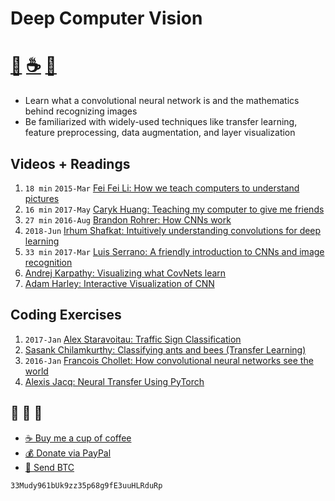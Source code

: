 # Deep Computer Vision
# [🐳][x2] [☕️][x0] [🧧][x1]

- Learn what a convolutional neural network is and
 the mathematics behind recognizing images
- Be familiarized with widely-used techniques like transfer learning,
  feature preprocessing, data augmentation, and layer visualization

## Videos + Readings
1. `18 min` `2015-Mar` [Fei Fei Li: How we teach computers to understand pictures][v3]
2. `16 min` `2017-May` [Caryk Huang: Teaching my computer to give me friends][v1]
3. `27 min` `2016-Aug` [Brandon Rohrer: How CNNs work][v2]
4. `2018-Jun` [Irhum Shafkat: Intuitively understanding convolutions for deep learning][r1]
5. `33 min` `2017-Mar` [Luis Serrano: A friendly introduction to CNNs and image recognition][v6]
6. [Andrej Karpathy: Visualizing what CovNets learn][r2]
7. [Adam Harley: Interactive Visualization of CNN][r3]

## Coding Exercises
1. `2017-Jan` [Alex Staravoitau: Traffic Sign Classification][c2]
2. [Sasank Chilamkurthy: Classifying ants and bees (Transfer Learning)][c3]
3. `2016-Jan` [Francois Chollet: How convolutional neural networks see the world][c5]
4. [Alexis Jacq: Neural Transfer Using PyTorch][c6]

## 🐳 🐳 🐳
- [☕️ Buy me a cup of coffee][x0]
- [💰 Donate via PayPal][x1]
- [💙 Send BTC][x2]

```
33Mudy961bUk9zz35p68g9fE3uuHLRduRp
```

[x0]: https://ko-fi.com/minimithi "Buy me a cup of coffee!"
[x1]: https://paypal.me/minimithi "Donate with PayPal"
[x2]: #-- "33Mudy961bUk9zz35p68g9fE3uuHLRduRp"

[v1]: https://www.youtube.com/watch?v=p_7GWRup-nQ
[v2]: https://www.youtube.com/watch?v=FmpDIaiMIeA
[v3]: https://www.youtube.com/watch?v=40riCqvRoMs
[v6]: https://www.youtube.com/watch?v=2-Ol7ZB0MmU

[r3]: http://scs.ryerson.ca/~aharley/vis/conv/flat.html
[r2]: http://cs231n.github.io/understanding-cnn/
[r1]: https://towardsdatascience.com/intuitively-understanding-convolutions-for-deep-learning-1f6f42faee1

[c2]: https://navoshta.com/traffic-signs-classification/
[c3]: https://pytorch.org/tutorials/beginner/transfer_learning_tutorial.html
[c5]: https://blog.keras.io/how-convolutional-neural-networks-see-the-world.html
[C6]: https://pytorch.org/tutorials/advanced/neural_style_tutorial.html
